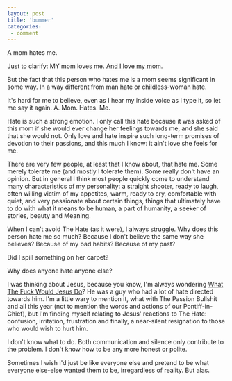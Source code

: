 ```yaml
---
layout: post
title: 'bummer'
categories:
 - comment
---
```


A mom hates me.



Just to clarify: MY mom loves me. <a href="index.php?file=2002_12_15.xml&id=93">And I love my mom</a>.



But the fact that this person who hates me is a mom seems significant in some way. In a way different from man hate or childless-woman hate.



It's hard for me to believe, even as I hear my inside voice as I type it, so let me say it again. A. Mom. Hates. Me.



Hate is such a strong emotion. I only call this hate because it was asked of this mom if she would ever change her feelings towards me, and she said that she would not. Only love and hate inspire such long-term promises of devotion to their passions, and this much I know: it ain't love she feels for me.



There are very few people, at least that I know about, that hate me. Some merely tolerate me (and mostly I tolerate them). Some really don't have an opinion. But in general I think most people quickly come to understand many characteristics of my personality: a straight shooter, ready to laugh, often willing victim of my appetites, warm, ready to cry, comfortable with quiet, and very passionate about certain things, things that ultimately have to do with what it means to be human, a part of humanity, a seeker of stories, beauty and Meaning.



When I can't avoid The Hate (as it were), I always struggle. Why does this person hate me so much? Because I don't believe the same way she believes? Because of my bad habits? Because of my past?



Did I spill something on her carpet?



Why does anyone hate anyone else?



I was thinking about Jesus, because you know, I'm always wondering <a href="http://www.cafeshops.com/bridezilla/156657">What The Fuck Would Jesus Do</a>? He was a guy who had a lot of hate directed towards him. I'm a little wary to mention it, what with The Passion Bullshit and all this year (not to mention the words and actions of our Pontiff-in-Chief), but I'm finding myself relating to Jesus' reactions to The Hate: confusion, irritation, frustration and finally, a near-silent resignation to those who would wish to hurt him.



I don't know what to do. Both communication and silence only contribute to the problem. I don't know how to be any more honest or polite.



Sometimes I wish I'd just be like everyone else and pretend to be what everyone else-else wanted them to be, irregardless of reality. But alas.